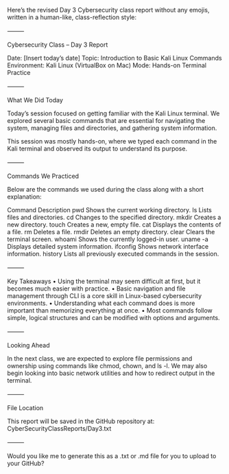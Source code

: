 Here’s the revised Day 3 Cybersecurity class report without any emojis, written in a human-like, class-reflection style:

⸻

Cybersecurity Class – Day 3 Report

Date: [Insert today’s date]
Topic: Introduction to Basic Kali Linux Commands
Environment: Kali Linux (VirtualBox on Mac)
Mode: Hands-on Terminal Practice

⸻

What We Did Today

Today’s session focused on getting familiar with the Kali Linux terminal. We explored several basic commands that are essential for navigating the system, managing files and directories, and gathering system information.

This session was mostly hands-on, where we typed each command in the Kali terminal and observed its output to understand its purpose.

⸻

Commands We Practiced

Below are the commands we used during the class along with a short explanation:

Command	Description
pwd	Shows the current working directory.
ls	Lists files and directories.
cd <directory>	Changes to the specified directory.
mkdir <foldername>	Creates a new directory.
touch <filename>	Creates a new, empty file.
cat <filename>	Displays the contents of a file.
rm <filename>	Deletes a file.
rmdir <foldername>	Deletes an empty directory.
clear	Clears the terminal screen.
whoami	Shows the currently logged-in user.
uname -a	Displays detailed system information.
ifconfig	Shows network interface information.
history	Lists all previously executed commands in the session.


⸻

Key Takeaways
	•	Using the terminal may seem difficult at first, but it becomes much easier with practice.
	•	Basic navigation and file management through CLI is a core skill in Linux-based cybersecurity environments.
	•	Understanding what each command does is more important than memorizing everything at once.
	•	Most commands follow simple, logical structures and can be modified with options and arguments.

⸻

Looking Ahead

In the next class, we are expected to explore file permissions and ownership using commands like chmod, chown, and ls -l. We may also begin looking into basic network utilities and how to redirect output in the terminal.

⸻

File Location

This report will be saved in the GitHub repository at:
CyberSecurityClassReports/Day3.txt

⸻

Would you like me to generate this as a .txt or .md file for you to upload to your GitHub?
